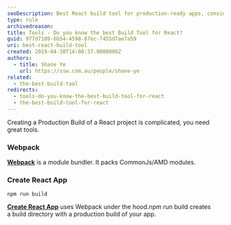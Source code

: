 ```yaml
---
seoDescription: Best React build tool for production-ready apps, consider Webpack's module bundling capabilities or Create React App's out-of-the-box solution.
type: rule
archivedreason:
title: Tools - Do you know the best Build Tool for React?
guid: 977d7109-6b54-4598-87ec-7455d7ae7a59
uri: best-react-build-tool
created: 2019-04-30T14:08:37.0000000Z
authors:
  - title: Shane Ye
    url: https://ssw.com.au/people/shane-ye
related:
  - the-best-build-tool
redirects:
  - tools-do-you-know-the-best-build-tool-for-react
  - the-best-build-tool-for-react
---
```


Creating a Production Build of a React project is complicated, you need great tools.

<!--endintro-->

### Webpack

**[Webpack](https://webpack.js.org/concepts)** is a module bundler. It packs CommonJs/AMD modules.

### Create React App

```shell
npm run build
```

**[Create React App](https://create-react-app.dev/docs/production-build)** uses Webpack under the hood.npm run build creates a build directory with a production build of your app.
